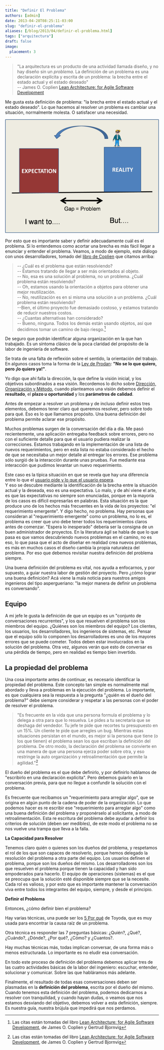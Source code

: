 ```yaml
---
title: "Definir El Problema"
authors: [admin]
date: 2013-04-28T08:25:11-03:00
slug: "definir-el-problema"
aliases: [/blog/2013/04/definir-el-problema.html]
tags: ["arquitectura"]
draft: false
image:
  placement: 3
---
```


> "La arquitectura es un
producto de una actividad llamada diseño, y no hay diseño sin un
*problema*. La definición de un problema es una declaración explícita y
escrita de un problema: la brecha entre el estado actual y el estado
deseado"\
-- James O. Coplien [Lean Architecture: for Agile Software Development](http://amzn.to/185Jang)

Me gusta esta definición de problema: "la brecha entre el estado actual
y el estado deseado". Lo que hacemos al resolver un problema es cambiar
una situación, normalmente molesta. O satisfacer una necesidad.

![](problem-gap.png)

Por esto que es importante saber y definir adecuadamente cuál es el
problema. Si lo entendemos como acortar una brecha es más fácil llegar a
enunciar y entender el problema. Veamos, a modo de ejemplo, este diálogo
con unos desarrolladores, tomado del [libro de
Coplien](http://amzn.to/185Jang) que citamos arriba:

> -- ¿Cuál es el problema
que están resolviendo?\
-- Estamos tratando de llegar a ser más
orientados al objeto.\
-- No, esa es una solución al problema, no un
problema. ¿Cuál problema están resolviendo?\
-- Oh, estamos usando la
orientación a objetos para obtener una mejor reutilización.\
-- No, reutilización es en si misma una solución a un problema. ¿Cuál problema
están resolviendo?\
--Bien, el último proyecto fue demasiado costoso, y estamos tratando de reducir nuestros costos.\
-- ¿Cuantas alternativas han
considerado?\
-- Bueno, ninguna. Todos los demás están usando objetos,
así que decidimos tomar un camino de bajo riesgo.[^1]

De seguro que podrán identificar alguna organización en la que han
trabajado. Es un síntoma clásico de la poca claridad del propósito de la
labor de ingeniería de software.

Se trata de una falta de reflexión sobre el sentido, la orientación del
trabajo. En algunos casos toma la forma de la [Ley de
Prodan](/blog/2009/03/latencia-seguimos-reciclando.html):
**"No se lo que quiero, pero ¡lo quiero ya!"**.

Yo digo que ahí falla la dirección, la que define la visión inicial, y
los objetivos subordinados a esa visión. Recordemos lo dicho sobre
[Dirección, Organización y Método](/blog/2012/05/conoces-a-pin-pon.html), cuando
planteamos una visión debemos definir el **resultado**, el **plazo u
oportunidad** y los **parámetros de calidad**.

Antes de empezar a resolver un problema y de incluso definir estos tres
elementos, debemos tener claro qué queremos resolver, pero sobre todo
para qué. Eso es lo que llamamos propósito. Una buena definición del
problema permite aclarar ese propósito.

Muchos problemas surgen de la conversación del día a día. Me pasó
recientemente, una aplicación entregaba feedback sobre errores, pero no
con el suficiente detalle para que el usuario pudiera realizar la
correcciones. Estamos trabajando en la implementación de una lista de
nuevos requerimientos, pero en esta lista no estaba considerado el hecho
de que se necesitaba un mejor detalle al entregar los errores. Ese
problema sólo surgió de la interacción durante unas pruebas. Fue
mediante esa interacción que pudimos levantar un nuevo requerimiento.

Este caso es la típica situación en que se revela que hay una diferencia
entre lo que el [usuario pide y lo que el usuario
espera](/blog/2013/03/expectativas.html).\
Y eso se descubre mediante la identificación de la brecha entre la
situación actual y la deseada, eso es una expectativa. Lo malo, y de ahí
viene el arte, es que las expectativas no siempre son enunciadas, porque
en la mayoría de los casos es difícil expresarlas en palabras. Esta
situación es la que produce uno de los hechos más frecuentes en la vida
de los proyectos: "el requerimiento emergente". Y digo hecho, no
problema. Hay personas que consideran al "requerimiento emergente"
como un problema, no lo es, el problema es creer que uno debe tener
todos los requerimientos claros antes de comenzar. "Espera lo
inesperado" debería ser la consigna de un buen administrador de
proyectos. En la literatura ágil se habla de que lo que pasa es que
vamos descubriendo nuevos problemas en el camino, no es eso, lo que pasa
que el acto de diseñar en realidad crea nuevos problemas, es más en
muchos casos el diseño cambia la propia naturaleza del problema. Por eso
que debemos revisitar nuestra definición del problema siempre.

Una buena definición del problema es vital, nos ayuda a enfocarnos, y
por supuesto, a guiar nuestra labor de gestión del proyecto. Pero ¿cómo
lograr una buena definición? Acá viene la mala noticia para nuestros
amigos ingenieros del tipo aspergueriano: "la mejor manera de definir
un problema es conversando".

## **Equipo**

A mi jefe le gusta la definición de que un equipo es un "conjunto de
conversaciones recurrentes", y los que resuelven el problema son los
miembros del equipo. ¿Quiénes son los miembros del equipo? Los clientes,
los usuarios, los desarrolladores, los ingenieros de sistemas, etc.
Pensar que el equipo sólo lo componen los desarrolladores es uno de los
mayores errores que se puede cometer. Todos deben estar involucrados en
la solución del problema. Otra vez, algunos verán que esto de conversar
es una pérdida de tiempo, pero en realidad es tiempo bien invertido.

## **La propiedad del problema**

Una cosa importante antes de continuar, es necesario identificar la
propiedad del problema. Este concepto tan simple es normalmente mal
abordado y lleva a problemas en la ejecución del problema. Lo
importante, es que cualquiera sea la respuesta a la pregunta "¿quién es
el dueño del problema?" debe siempre considerar y respetar a las
personas con el poder de resolver el problema.

> "Es frecuente en la vida que una persona formula el problema y lo
delega a otra para que lo resuelva. Le pides a tu secretaria que se
deshaga del vendedor. Tu jefe te pide que recortes tu presupuesto en un
15%. Un cliente te pide que arregles un bug. Mientras estas situaciones
persistan en el mundo, es mejor si la persona que tiene (o los que
tienen) el problema sean los que escriban la definición del problema. De
otro modo, la declaración del problema se convierte en una manera de que
una persona ejerza poder sobre otra, y eso restringe la auto
organización y retroalimentación que permite la agilidad."[^1]

El dueño del problema es el que debe definirlo, y por definirlo hablamos
de "escribirlo en una declaración explícita". Pero debemos guiarlo en
la conversación previa, para que no llegue a confundir la solución con
el problema.

Es frecuente que recibamos un "requerimiento para arreglar algo", que
se origina en algún punto de la cadena de poder de la organización. Lo
que podemos hacer es re escribir ese "requerimiento para arreglar
algo" como una buena definición del problema y proponérselo al
solicitante, a modo de retroalimentación. Esta re escritura del problema
debe ayudar a definir los criterios de solución (deben ser medibles), de
este modo el problema no se nos vuelve una trampa que lleva a la falla.

**La Capacidad para Resolver**

Tenemos claro quién o quienes son los dueños del problema, y respetamos
el rol de los que son capaces de resolverlo, porque hemos delegado la
resolución del problema a otra parte del equipo. Los usuarios definen el
problema, porque son los dueños del mismo. Los desarrolladores son los
que resuelven el problema porque tienen la capacidad y han sido
empoderados para hacerlo. El equipo de operaciones (sistemas) es el que
se preocupa que la solución esté disponible siempre que se la necesite.
Cada rol es valioso, y por esto que es importante mantener la
conversación viva entre todos los integrantes del equipo, siempre, y
desde el principio.

**Definir el Problema**

Entonces, ¿cómo definir bien el problema?

Hay varias técnicas, una puede ser los [5 Por
qué](http://en.wikipedia.org/wiki/5_Whys) de Toyoda, que es muy usada
para encontrar la causa raíz de un problema.

Otra técnica es responder las 7 preguntas básicas: ¿Quién?, ¿Qué?,
¿Cuándo?, ¿Dónde?, ¿Por qué?, ¿Cómo? y ¿Cuantos?.

Hay muchas técnicas más, todas implican conversar, de una forma más o
menos estructurada. Lo importante es no eludir esa conversación.

En todo este proceso de definición del problema debemos aplicar tres de
las cuatro actividades básicas de la labor del ingeniero: escuchar,
entender, solucionar y comunicar. Sobre las que habláramos más adelante.

Finalmente, el resultado de todas esas conversaciones deben ser
plasmadas en la **definición del problema**, escrita por el dueño del
mismo. Cuando tenemos esta definición del problema, podemos dedicarnos a
resolver con tranquilidad, y cuando hayan dudas, o veamos que nos
estamos desviando del objetivo, debemos volver a esta definición,
siempre. Es nuestra guía, nuestra brújula que impedirá que nos perdamos.

[^1]: Las citas están tomadas del libro [Lean Architecture: for Agile Software Development](http://amzn.to/185Jang), de James O. Coplien y
Gertrud Bjornvig

